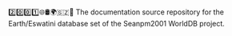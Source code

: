 2️⃣️0️⃣️0️⃣️1️⃣️🌐️🛢️🌍️🇸🇿️📖️ The documentation source repository for the Earth/Eswatini database set of the Seanpm2001 WorldDB project. 
